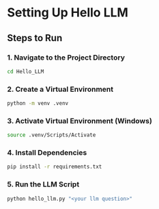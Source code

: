# Setting Up Hello LLM

## Steps to Run

### 1. Navigate to the Project Directory
```sh
cd Hello_LLM
```

### 2. Create a Virtual Environment
```sh
python -m venv .venv
```

### 3. Activate Virtual Environment (Windows)
```sh
source .venv/Scripts/Activate
```

### 4. Install Dependencies
```sh
pip install -r requirements.txt
```

### 5. Run the LLM Script
```sh
python hello_llm.py "<your llm question>"
